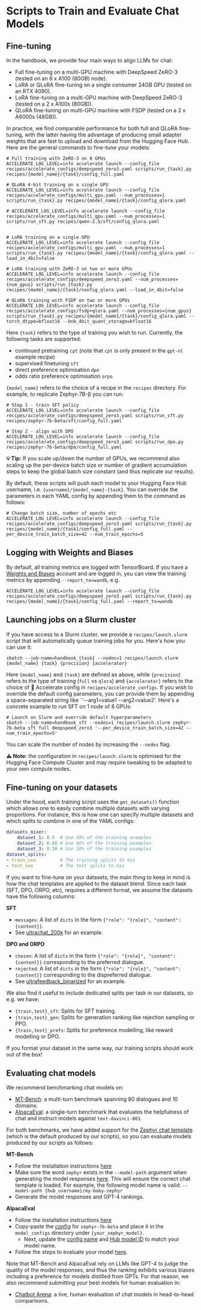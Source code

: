 # Scripts to Train and Evaluate Chat Models

## Fine-tuning

In the handbook, we provide four main ways to align LLMs for chat:

- Full fine-tuning on a multi-GPU machine with DeepSpeed ZeRO-3 (tested on an 8 x A100 (80GB) node).
- LoRA or QLoRA fine-tuning on a single consumer 24GB GPU (tested on an RTX 4090).
- LoRA fine-tuning on a multi-GPU machine with DeepSpeed ZeRO-3 (tested on a 2 x A100s (80GB)).
- QLoRA fine-tuning on multi-GPU machine with FSDP (tested on a 2 x A6000s (48GB)).

In practice, we find comparable performance for both full and QLoRA fine-tuning, with the latter having the advantage of producing small adapter weights that are fast to upload and download from the Hugging Face Hub. Here are the general commands to fine-tune your models:

```shell
# Full training with ZeRO-3 on 8 GPUs
ACCELERATE_LOG_LEVEL=info accelerate launch --config_file recipes/accelerate_configs/deepspeed_zero3.yaml scripts/run_{task}.py recipes/{model_name}/{task}/config_full.yaml

# QLoRA 4-bit training on a single GPU
ACCELERATE_LOG_LEVEL=info accelerate launch --config_file recipes/accelerate_configs/multi_gpu.yaml --num_processes=1 scripts/run_{task}.py recipes/{model_name}/{task}/config_qlora.yaml

# ACCELERATE_LOG_LEVEL=info accelerate launch --config_file recipes/accelerate_configs/multi_gpu.yaml --num_processes=1 scripts/run_sft.py recipes/qwen-2.5/sft/config_qlora.yaml


# LoRA training on a single GPU
ACCELERATE_LOG_LEVEL=info accelerate launch --config_file recipes/accelerate_configs/multi_gpu.yaml --num_processes=1 scripts/run_{task}.py recipes/{model_name}/{task}/config_qlora.yaml --load_in_4bit=false

# LoRA training with ZeRO-3 on two or more GPUs
ACCELERATE_LOG_LEVEL=info accelerate launch --config_file recipes/accelerate_configs/deepspeed_zero3.yaml --num_processes={num_gpus} scripts/run_{task}.py recipes/{model_name}/{task}/config_qlora.yaml --load_in_4bit=false

# QLoRA training with FSDP on two or more GPUs
ACCELERATE_LOG_LEVEL=info accelerate launch --config_file recipes/accelerate_configs/fsdp+qlora.yaml --num_processes={num_gpus} scripts/run_{task}.py recipes/{model_name}/{task}/config_qlora.yaml --torch_dtype=bfloat16 --bnb_4bit_quant_storage=bfloat16
```

Here `{task}` refers to the type of training you wish to run. Currently, the following tasks are supported:
* continued pretraining `cpt` (note that `cpt` is only present in the `gpt-nl` example recipe)
* supervised finetuning `sft`
* direct preference optimisation `dpo`
* odds ratio preference optimisation `orpo`

`{model_name}` refers to the choice of a recipe in the `recipes` directory. For example, to replicate Zephyr-7B-β you can run:

```shell
# Step 1 - train SFT policy
ACCELERATE_LOG_LEVEL=info accelerate launch --config_file recipes/accelerate_configs/deepspeed_zero3.yaml scripts/run_sft.py recipes/zephyr-7b-beta/sft/config_full.yaml

# Step 2 - align with DPO
ACCELERATE_LOG_LEVEL=info accelerate launch --config_file recipes/accelerate_configs/deepspeed_zero3.yaml scripts/run_dpo.py recipes/zephyr-7b-beta/dpo/config_full.yaml
```

**💡 Tip:** If you scale up/down the number of GPUs, we recommend also scaling up the per-device batch size or number of gradient accumulation steps to keep the global batch size constant (and thus replicate our results).

By default, these scripts will push each model to your Hugging Face Hub username, i.e. `{username}/{model_name}-{task}`. You can override the parameters in each YAML config by appending them to the command as follows:

```shell
# Change batch size, number of epochs etc
ACCELERATE_LOG_LEVEL=info accelerate launch --config_file recipes/accelerate_configs/deepspeed_zero3.yaml scripts/run_{task}.py recipes/{model_name}/{task}/config_full.yaml --per_device_train_batch_size=42 --num_train_epochs=5
```

## Logging with Weights and Biases
By default, all training metrics are logged with TensorBoard. If you have a [Weights and Biases](https://wandb.ai/site) account and are logged in, you can view the training metrics by appending `--report_to=wandb`, e.g.

```shell
ACCELERATE_LOG_LEVEL=info accelerate launch --config_file recipes/accelerate_configs/deepspeed_zero3.yaml scripts/run_{task}.py recipes/{model_name}/{task}/config_full.yaml --report_to=wandb
```

## Launching jobs on a Slurm cluster

If you have access to a Slurm cluster, we provide a `recipes/launch.slurm` script that will automatically queue training jobs for you. Here's how you can use it:

```shell
sbatch --job-name=handbook_{task} --nodes=1 recipes/launch.slurm {model_name} {task} {precision} {accelerator}
```

Here `{model_name}` and `{task}` are defined as above, while `{precision}` refers to the type of training (`full` vs `qlora`) and `{accelerator}` refers to the choice of 🤗 Accelerate config in `recipes/accelerate_configs`. If you wish to override the default config parameters, you can provide them by appending a space-separated string like `'--arg1=value1 --arg2=value2'. Here's a concrete example to run SFT on 1 node of 8 GPUs:

```shell
# Launch on Slurm and override default hyperparameters
sbatch --job-name=handbook_sft --nodes=1 recipes/launch.slurm zephyr-7b-beta sft full deepspeed_zero3 '--per_device_train_batch_size=42 --num_train_epochs=5'
```

You can scale the number of nodes by increasing the `--nodes` flag.

**⚠️ Note:** the configuration in `recipes/launch.slurm` is optimised for the Hugging Face Compute Cluster and may require tweaking to be adapted to your own compute nodes.

## Fine-tuning on your datasets

Under the hood, each training script uses the `get_datasets()` function which allows one to easily combine multiple datasets with varying proportions. For instance, this is how one can specify multiple datasets and which splits to combine in one of the YAML configs:

```yaml
datasets_mixer:
    dataset_1: 0.5  # Use 50% of the training examples
    dataset_2: 0.66 # Use 66% of the training examples
    dataset_3: 0.10 # Use 10% of the training examples
dataset_splits:
- train_xxx         # The training splits to mix
- test_xxx          # The test splits to mix
```

If you want to fine-tune on your datasets, the main thing to keep in mind is how the chat templates are applied to the dataset blend. Since each task (SFT, DPO, ORPO, etc), requires a different format, we assume the datasets have the following columns:

**SFT**

* `messages`: A list of `dicts` in the form `{"role": "{role}", "content": {content}}`. 
* See [ultrachat_200k](https://huggingface.co/datasets/HuggingFaceH4/ultrachat_200k) for an example.

**DPO and ORPO**

* `chosen`: A list of `dicts` in the form `{"role": "{role}", "content": {content}}` corresponding to the preferred dialogue.
* `rejected`: A list of `dicts` in the form `{"role": "{role}", "content": {content}}` corresponding to the dispreferred dialogue.
* See [ultrafeedback_binarized](https://huggingface.co/datasets/HuggingFaceH4/ultrafeedback_binarized) for an example.

We also find it useful to include dedicated splits per task in our datasets, so e.g. we have:

* `{train,test}_sft`: Splits for SFT training.
* `{train,test}_gen`: Splits for generation ranking like rejection sampling or PPO.
* `{train,test}_prefs`: Splits for preference modelling, like reward modelling or DPO.

If you format your dataset in the same way, our training scripts should work out of the box!

## Evaluating chat models

We recommend benchmarking chat models on:

* [MT-Bench](https://huggingface.co/spaces/lmsys/mt-bench): a multi-turn benchmark spanning 80 dialogues and 10 domains.
* [AlpacaEval](https://github.com/tatsu-lab/alpaca_eval): a single-turn benchmark that evaluates the helpfulness of chat and instruct models against `text-davinci-003`.

For both benchmarks, we have added support for the [Zephyr chat template](https://huggingface.co/alignment-handbook/zephyr-7b-sft-full/blob/ac6e600eefcce74f5e8bae1035d4f66019e93190/tokenizer_config.json#L30) (which is the default produced by our scripts), so you can evaluate models produced by our scripts as follows:

**MT-Bench**

* Follow the installation instructions [here](https://github.com/lm-sys/FastChat/tree/main/fastchat/llm_judge)
* Make sure the word `zephyr` exists in the `--model-path` argument when generating the model responses [here](https://github.com/lm-sys/FastChat/tree/main/fastchat/llm_judge#step-1-generate-model-answers-to-mt-bench-questions). This will ensure the correct chat template is loaded. For example, the following model name is valid: `--model-path {hub_username}/my-baby-zephyr`
* Generate the model responses and GPT-4 rankings.

**AlpacaEval**

* Follow the installation instructions [here](https://github.com/tatsu-lab/alpaca_eval#quick-start)
* Copy-paste the [config](https://github.com/tatsu-lab/alpaca_eval/blob/main/src/alpaca_eval/models_configs/zephyr-7b-beta/configs.yaml) for `zephyr-7b-beta` and place it in the `model_configs` directory under `{your_zephyr_model}`.
  * Next, update the [config name](https://github.com/tatsu-lab/alpaca_eval/blob/2daa6e11b194653043ca74f735728dc068e04aae/src/alpaca_eval/models_configs/zephyr-7b-beta/configs.yaml#L1) and [Hub model ID](https://github.com/tatsu-lab/alpaca_eval/blob/2daa6e11b194653043ca74f735728dc068e04aae/src/alpaca_eval/models_configs/zephyr-7b-beta/configs.yaml#L5) to match your model name.
* Follow the steps to evaluate your model [here](https://github.com/tatsu-lab/alpaca_eval/tree/main#evaluating-a-model).

Note that MT-Bench and AlpacaEval rely on LLMs like GPT-4 to judge the quality of the model responses, and thus the ranking exhibits various biases including a preference for models distilled from GPTs. For that reason, we also recommend submitting your best models for human evaluation in:

* [Chatbot Arena](https://chat.lmsys.org): a live, human evaluation of chat models in head-to-head comparisons.
